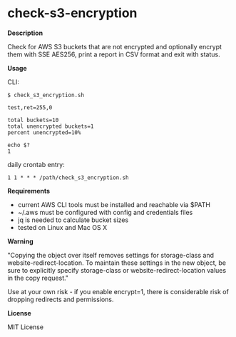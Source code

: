 # check-s3-encryption

**Description**

Check for AWS S3 buckets that are not encrypted and optionally encrypt them with SSE AES256, print a report in CSV format and exit with status.

**Usage**

CLI:
```
$ check_s3_encryption.sh

test,ret=255,0

total buckets=10
total unencrypted buckets=1
percent unencrypted=10%

echo $?
1
```

daily crontab entry:
```
1 1 * * * /path/check_s3_encryption.sh
```

**Requirements**

* current AWS CLI tools must be installed and reachable via $PATH
* ~/.aws must be configured with config and credentials files
* jq is needed to calculate bucket sizes
* tested on Linux and Mac OS X

**Warning**

"Copying the object over itself removes settings for storage-class and website-redirect-location. To maintain these settings in the new object, be sure to explicitly specify storage-class or website-redirect-location values in the copy request."

Use at your own risk - if you enable encrypt=1, there is considerable risk of dropping redirects and permissions.

**License**

MIT License


